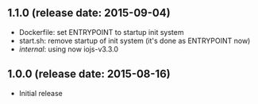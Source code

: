 ## 1.1.0 (release date: 2015-09-04)

 * Dockerfile: set ENTRYPOINT to startup init system
 * start.sh: remove startup of init system (it's done as ENTRYPOINT now)
 * _internal_: using now iojs-v3.3.0

## 1.0.0 (release date: 2015-08-16)

 * Initial release
